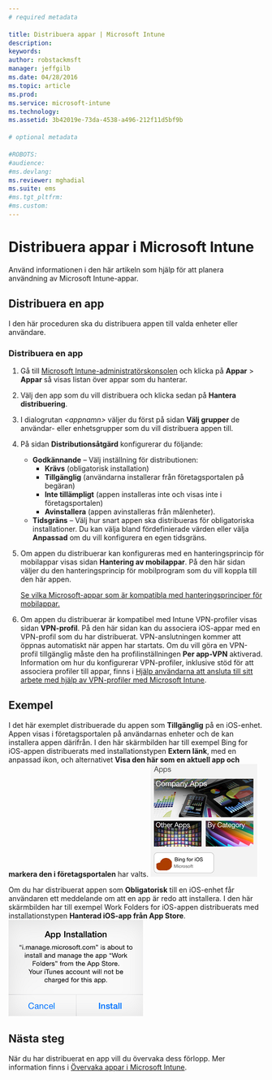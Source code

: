```yaml
---
# required metadata

title: Distribuera appar | Microsoft Intune
description:
keywords:
author: robstackmsft
manager: jeffgilb
ms.date: 04/28/2016
ms.topic: article
ms.prod:
ms.service: microsoft-intune
ms.technology:
ms.assetid: 3b42019e-73da-4538-a496-212f11d5bf9b

# optional metadata

#ROBOTS:
#audience:
#ms.devlang:
ms.reviewer: mghadial
ms.suite: ems
#ms.tgt_pltfrm:
#ms.custom:
---
```

# Distribuera appar i Microsoft Intune

Använd informationen i den här artikeln som hjälp för att planera användning av Microsoft Intune-appar.


## Distribuera en app
I den här proceduren ska du distribuera appen till valda enheter eller användare.

### Distribuera en app

1. Gå till [Microsoft Intune-administratörskonsolen](https://manage.microsoft.com) och klicka på **Appar** &gt; **Appar** så visas listan över appar som du hanterar.

2.  Välj den app som du vill distribuera och klicka sedan på **Hantera distribuering**.

3.  I dialogrutan *&lt;appnamn&gt;* väljer du först på sidan **Välj grupper** de användar- eller enhetsgrupper som du vill distribuera appen till.

4.  På sidan **Distributionsåtgärd** konfigurerar du följande:

    - **Godkännande** – Välj inställning för distributionen:
        - **Krävs** (obligatorisk installation)
        - **Tillgänglig** (användarna installerar från företagsportalen på begäran)
        - **Inte tillämpligt** (appen installeras inte och visas inte i företagsportalen)
        - **Avinstallera** (appen avinstalleras från målenheter).
    - **Tidsgräns** – Välj hur snart appen ska distribueras för obligatoriska installationer. Du kan välja bland fördefinierade värden eller välja **Anpassad** om du vill konfigurera en egen tidsgräns.

5. Om appen du distribuerar kan konfigureras med en hanteringsprincip för mobilappar visas sidan **Hantering av mobilappar**. På den här sidan väljer du den hanteringsprincip för mobilprogram som du vill koppla till den här appen.

    [Se vilka Microsoft-appar som är kompatibla med hanteringsprinciper för mobilappar.](https://www.microsoft.com/en-us/server-cloud/products/microsoft-intune/partners.aspx)

6. Om appen du distribuerar är kompatibel med Intune VPN-profiler visas sidan **VPN-profil**. På den här sidan kan du associera iOS-appar med en VPN-profil som du har distribuerat. VPN-anslutningen kommer att öppnas automatiskt när appen har startats. Om du vill göra en VPN-profil tillgänglig måste den ha profilinställningen **Per app-VPN** aktiverad.
 Information om hur du konfigurerar VPN-profiler, inklusive stöd för att associera profiler till appar, finns i [Hjälp användarna att ansluta till sitt arbete med hjälp av VPN-profiler med Microsoft Intune](vpn-connections-in-microsoft-intune.md).

## Exempel

I det här exemplet distribuerade du appen som **Tillgänglig** på en iOS-enhet.
Appen visas i företagsportalen på användarnas enheter och de kan installera appen därifrån. I den här skärmbilden har till exempel Bing for iOS-appen distribuerats med installationstypen **Extern länk**, med en anpassad ikon, och alternativet **Visa den här som en aktuell app och markera den i företagsportalen** har valts.
    ![Tillgänglig iOS-app](./media/available-install-on-iOS.png)

Om du har distribuerat appen som **Obligatorisk** till en iOS-enhet får användaren ett meddelande om att en app är redo att installera. I den här skärmbilden har till exempel Work Folders for iOS-appen distribuerats med installationstypen **Hanterad iOS-app från App Store**.
    ![Obligatorisk iOS-app](./media/iOS-Required-install.PNG)

## Nästa steg

När du har distribuerat en app vill du övervaka dess förlopp. Mer information finns i [Övervaka appar i Microsoft Intune](monitor-apps-in-microsoft-intune.md).


<!--HONumber=Jun16_HO2-->


